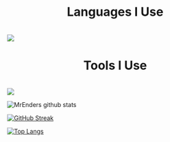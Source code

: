 <h1 align="center">Languages I Use</h2>
<br>
<a href="https://skillicons.dev" align="center">
  <img src="https://skillicons.dev/icons?i=nim,py,js,powershell,bash,arduino" />
</a>
<br>
<h1 align="center">Tools I Use</h2>
<br>
<a href="https://skillicons.dev" align="center">
  <img src="https://skillicons.dev/icons?i=github,git,ai,vscode,flask,linux,godot" />
</a>

![MrEnders github stats](https://github-readme-stats.vercel.app/api?username=MrEnder0)

[![GitHub Streak](https://github-readme-streak-stats.herokuapp.com/?user=MrEnder0)](https://git.io/streak-stats)

[![Top Langs](https://github-readme-stats.vercel.app/api/top-langs/?username=MrEnder0&layout=compact)](https://github.com/MrEnder0/github-readme-stats)
